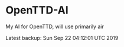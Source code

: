 # OpenTTD-AI
My AI for OpenTTD, will use primarily air

Latest backup: Sun Sep 22 04:12:01 UTC 2019
